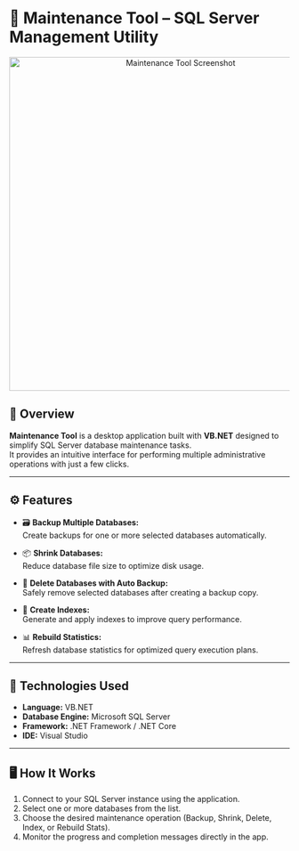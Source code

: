# 🧰 Maintenance Tool – SQL Server Management Utility

<p align="center">
  <img src="images/1.png" alt="Maintenance Tool Screenshot" width="600"/>
</p>

## 🧩 Overview
**Maintenance Tool** is a desktop application built with **VB.NET** designed to simplify SQL Server database maintenance tasks.  
It provides an intuitive interface for performing multiple administrative operations with just a few clicks.

---

## ⚙️ Features
- 🗃️ **Backup Multiple Databases:**  
  Create backups for one or more selected databases automatically.

- 📦 **Shrink Databases:**  
  Reduce database file size to optimize disk usage.

- 🧹 **Delete Databases with Auto Backup:**  
  Safely remove selected databases after creating a backup copy.

- 🧱 **Create Indexes:**  
  Generate and apply indexes to improve query performance.

- 📊 **Rebuild Statistics:**  
  Refresh database statistics for optimized query execution plans.

---

## 🧰 Technologies Used
- **Language:** VB.NET  
- **Database Engine:** Microsoft SQL Server  
- **Framework:** .NET Framework / .NET Core  
- **IDE:** Visual Studio

---

## 🖥️ How It Works
1. Connect to your SQL Server instance using the application.  
2. Select one or more databases from the list.  
3. Choose the desired maintenance operation (Backup, Shrink, Delete, Index, or Rebuild Stats).  
4. Monitor the progress and completion messages directly in the app.

